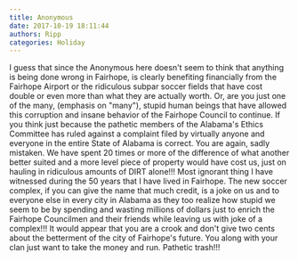 ```yaml
---
title: Anonymous
date: 2017-10-19 18:11:44
authors: Ripp
categories: Holiday
---
```


 I guess that since the Anonymous here doesn't seem to think that anything is being done wrong in Fairhope, is clearly benefiting financially from the Fairhope Airport or the ridiculous subpar soccer fields that have cost double or even more than what they are actually worth. Or, are you just one of the many, (emphasis on "many"), stupid human beings that have allowed this corruption and insane behavior of the Fairhope Council to continue. If you think just because the pathetic members of the Alabama's Ethics Committee has ruled against a complaint filed by virtually anyone and everyone in the entire State of Alabama is correct. You are again, sadly mistaken. We have spent 20 times or more of the difference of what another better suited and a more level piece of property would have cost us, just on hauling in ridiculous amounts of DIRT alone!!!  Most ignorant thing I have witnessed during the 50 years that I have lived in Fairhope. The new soccer complex, if you can give the name that much credit, is a joke on us and to everyone else in every city in Alabama as they too realize how stupid we seem to be by spending and wasting millions of dollars just to enrich the Fairhope Councilmen and their friends while leaving us with joke of a complex!!!  It would appear that you are a crook and don't give two cents about the betterment of the city of Fairhope's future. You along with your clan just want to take the money and run. Pathetic trash!!!